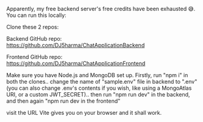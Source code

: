 Apparently, my free backend server's free credits have been exhausted 😅.
You can run this locally:

Clone these 2 repos:

Backend GitHub repo: https://github.com/DJ5harma/ChatApplicationBackend

Frontend GitHub repo: https://github.com/DJ5harma/ChatApplicationFrontend

Make sure you have Node.js and MongoDB set up.
Firstly, run "npm i" in both the clones..
change the name of "sample.env" file in backend to ".env" 
(you can also change .env's contents if you wish, like using a MongoAtlas URI, or a custom JWT_SECRET)..
then run "npm run dev" in the backend, 
and then again "npm run dev in the frontend"

visit the URL Vite gives you on your browser and it shall work.
